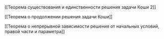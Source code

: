 [[Теорема существования и единственности решения задачи Коши 2]]

[[Теорема о продолжении решения задачи Коши]]

[[Теорема о непрерывной зависимости решения от начальных условий, правой части и параметра]]